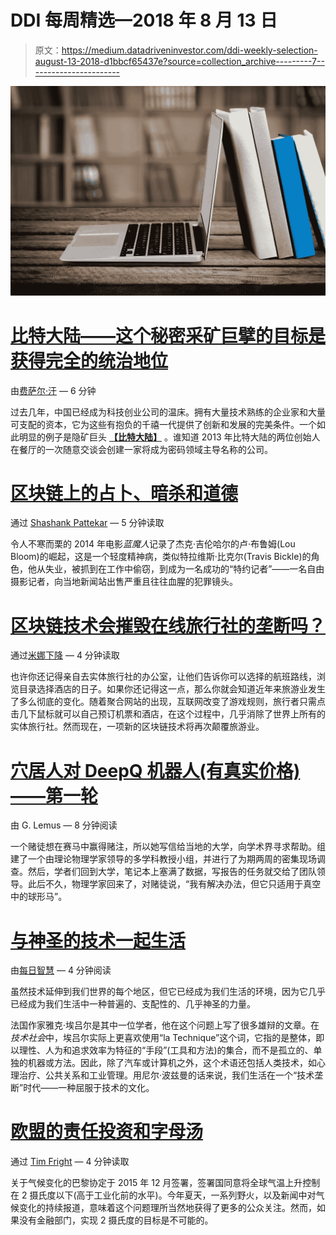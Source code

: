 # DDI 每周精选—2018 年 8 月 13 日

> 原文：<https://medium.datadriveninvestor.com/ddi-weekly-selection-august-13-2018-d1bbcf65437e?source=collection_archive---------7----------------------->

![](img/3a163a7cdc51e67360031d4e73912077.png)

# [比特大陆——这个秘密采矿巨擘的目标是获得完全的统治地位](https://medium.com/datadriveninvestor/bitmain-the-cryptomining-behemoth-aims-for-total-dominance-735bbaf77cda)

由[费萨尔·汗](https://medium.com/@khanfk) — 6 分钟

过去几年，中国已经成为科技创业公司的温床。拥有大量技术熟练的企业家和大量可支配的资本，它为这些有抱负的千禧一代提供了创新和发展的完美条件。一个如此明显的例子是隐矿巨头 [**【比特大陆】**](https://www.bitmain.com/) 。谁知道 2013 年比特大陆的两位创始人在餐厅的一次随意交谈会创建一家将成为密码领域主导名称的公司。

# [区块链上的占卜、暗杀和道德](https://medium.com/datadriveninvestor/augur-assassination-and-morality-on-the-blockchain-5ae088fddd62)

通过 [Shashank Pattekar](https://medium.com/@shashankpattekar) — 5 分钟读取

令人不寒而栗的 2014 年电影*蓝魔人*记录了杰克·吉伦哈尔的卢·布鲁姆(Lou Bloom)的崛起，这是一个轻度精神病，类似特拉维斯·比克尔(Travis Bickle)的角色，他从失业，被抓到在工作中偷窃，到成为一名成功的“特约记者”——一名自由摄影记者，向当地新闻站出售严重且往往血腥的犯罪镜头。

# [区块链技术会摧毁在线旅行社的垄断吗？](https://medium.com/datadriveninvestor/will-blockchain-technology-destroy-the-monopoly-of-online-travel-agencies-dd5e147d72ac)

通过[米娜下降](https://medium.com/@minadown) — 4 分钟读取

也许你还记得亲自去实体旅行社的办公室，让他们告诉你可以选择的航班路线，浏览目录选择酒店的日子。如果你还记得这一点，那么你就会知道近年来旅游业发生了多么彻底的变化。随着聚合网站的出现，互联网改变了游戏规则，旅行者只需点击几下鼠标就可以自己预订机票和酒店，在这个过程中，几乎消除了世界上所有的实体旅行社。然而现在，一项新的区块链技术将再次颠覆旅游业。

# [穴居人对 DeepQ 机器人(有真实价格)——第一轮](https://medium.com/datadriveninvestor/neanderthals-versus-deepq-robotraders-with-real-life-prices-round-1-28ab9100a505)

由 G. Lemus — 8 分钟阅读

一个赌徒想在赛马中赢得赌注，所以她写信给当地的大学，向学术界寻求帮助。组建了一个由理论物理学家领导的多学科教授小组，并进行了为期两周的密集现场调查。然后，学者们回到大学，笔记本上塞满了数据，写报告的任务就交给了团队领导。此后不久，物理学家回来了，对赌徒说，“我有解决办法，但它只适用于真空中的球形马”。

# [与神圣的技术一起生活](https://medium.com/datadriveninvestor/living-with-sacred-technology-9f5ba832dceb)

由[每日智慧](https://medium.com/@dailywisdom) — 4 分钟阅读

虽然技术延伸到我们世界的每个地区，但它已经成为我们生活的环境，因为它几乎已经成为我们生活中一种普遍的、支配性的、几乎神圣的力量。

法国作家雅克·埃吕尔是其中一位学者，他在这个问题上写了很多雄辩的文章。在*技术社会*中，埃吕尔实际上更喜欢使用“la Technique”这个词，它指的是整体，即以理性、人为和追求效率为特征的“手段”(工具和方法)的集合，而不是孤立的、单独的机器或方法。因此，除了汽车或计算机之外，这个术语还包括人类技术，如心理治疗、公共关系和工业管理。用尼尔·波兹曼的话来说，我们生活在一个“技术垄断”时代——一种屈服于技术的文化。

# [欧盟的责任投资和字母汤](https://medium.com/datadriveninvestor/responsible-investing-and-alphabet-soup-in-the-eu-b8a3de715c44)

通过 [Tim Fright](https://medium.com/@info_17179) — 4 分钟读取

关于气候变化的巴黎协定于 2015 年 12 月签署，签署国同意将全球气温上升控制在 2 摄氏度以下(高于工业化前的水平)。今年夏天，一系列野火，以及新闻中对气候变化的持续报道，意味着这个问题理所当然地获得了更多的公众关注。然而，如果没有金融部门，实现 2 摄氏度的目标是不可能的。